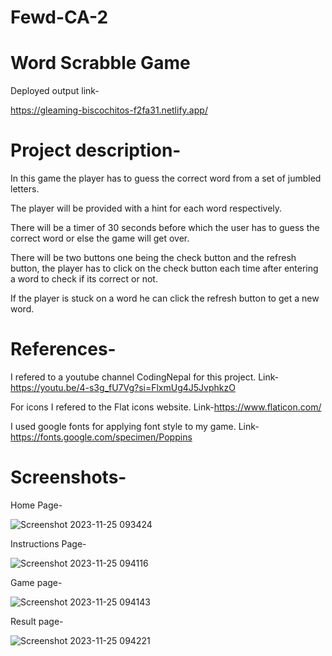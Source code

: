 # Fewd-CA-2

# Word Scrabble Game

Deployed output link-

https://gleaming-biscochitos-f2fa31.netlify.app/

# Project description-

In this game the player has to guess the correct word from a set of jumbled letters.

The player will be provided with a hint for each word respectively.

There will be a timer of 30 seconds before which the user has to guess the correct word or else the game will get over.

There will be two buttons one being the check button and the refresh button, the player has to click on the check button each time after entering a word to check if its correct or not.

If the player is stuck on a word he can click the refresh button to get a new word.

# References-

I refered to a youtube channel CodingNepal for this project.
Link-https://youtu.be/4-s3g_fU7Vg?si=FlxmUg4J5JvphkzO

For icons I refered to the Flat icons website.
Link-https://www.flaticon.com/

I used google fonts for applying font style to my game.
Link-https://fonts.google.com/specimen/Poppins


# Screenshots-

Home Page-

![Screenshot 2023-11-25 093424](https://github.com/Kalvian2/Fewd-CA-2/assets/143924501/76fbcd73-f777-46a8-af43-6f84c3de7437)


Instructions Page-

![Screenshot 2023-11-25 094116](https://github.com/Kalvian2/Fewd-CA-2/assets/143924501/dd3cc59b-e3f6-4151-b2c8-71162f31b5ab)

Game page-

![Screenshot 2023-11-25 094143](https://github.com/Kalvian2/Fewd-CA-2/assets/143924501/5fe5782d-f2f1-444d-b451-b679ad246f95)

Result page-

![Screenshot 2023-11-25 094221](https://github.com/Kalvian2/Fewd-CA-2/assets/143924501/76f2b559-35bd-42b3-ade2-3ed903ac9396)




